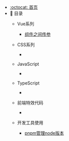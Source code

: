 - [:octocat: 首页](/README)
- :memo: 目录
   - Vue系列
   
       - [组件之间传参](/md/Vue/vue组件之间传参.md)
   
   - CSS系列
   
       - 
   
   - JavaScript
   
       - 
   
   - TypeScript
       
       - 

   - 前端特效代码
       
       - 

   - 开发工具使用
       
       - [pnpm管理node版本](/md/开发工具使用/使用pnpm管理node版本.md)